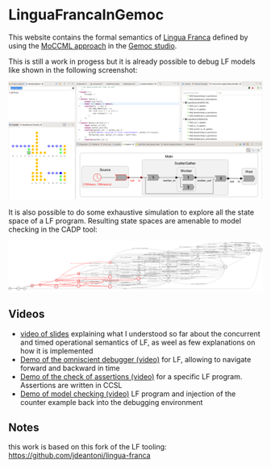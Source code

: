 # LinguaFrancaInGemoc

This website contains the formal semantics of [Lingua Franca](https://github.com/icyphy/lingua-franca/)
 defined by using the [MoCCML approach](http://timesquare.inria.fr/moccml/) in the [Gemoc studio](http://eclipse.org/gemoc).

This is still a work in progess but it is already possible to debug LF models like shown in the following screenshot:

![LFdebugging](/screenshots/scatterGatherDebug.png)

It is also possible to do some exhaustive simulation to explore all the state space of a LF program. Resulting state spaces are amenable to model checking in the CADP tool:

![LFstateSpace](/screenshots/scatterGatherStateSpace.png)

## Videos

 - [video of slides](https://unice-my.sharepoint.com/:v:/g/personal/julien_deantoni_unice_fr/EZIZL5ROok1DupbGhVNspKgB8d2mrKEFbTLkXeam6s0Lsg?e=1KDpUK) explaining what I understood so far about the concurrent and timed operational semantics of LF, as weel as few explanations on how it is implemented
 - [Demo of the omniscient debugger (video)](https://unice-my.sharepoint.com/:v:/g/personal/julien_deantoni_unice_fr/ESTC5OgpnMdKsWne9hfnS6sB6JTRb26DjIEF4KqidfzfVQ?e=8BaRHq) for LF, allowing to navigate forward and backward in time
 - [Demo of the check of assertions (video)](https://unice-my.sharepoint.com/:v:/g/personal/julien_deantoni_unice_fr/ESbXfVCpMFJEu9k0cWPm6n8BQWzOjyShwCNkjY7tKQQxsA?e=tY8T66) for a specific LF program. Assertions are written in CCSL
 - [Demo of model checking  (video)](https://unice-my.sharepoint.com/:v:/g/personal/julien_deantoni_unice_fr/EQGaYGG9q_RMmJYawCy7eRoBdjiuOw7LnWWkFQN5v5S-bQ?e=kcaIV6) LF program and injection of the counter example back into the debugging environment


## Notes

this work is based on this fork of the LF tooling: https://github.com/jdeantoni/lingua-franca
